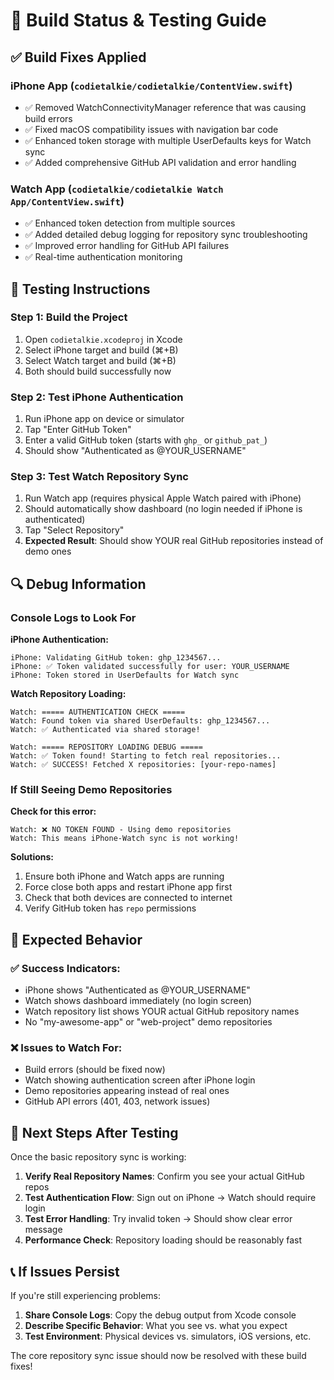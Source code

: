 # 🔧 Build Status & Testing Guide

## ✅ Build Fixes Applied

### **iPhone App (`codietalkie/codietalkie/ContentView.swift`)**
- ✅ Removed WatchConnectivityManager reference that was causing build errors
- ✅ Fixed macOS compatibility issues with navigation bar code
- ✅ Enhanced token storage with multiple UserDefaults keys for Watch sync
- ✅ Added comprehensive GitHub API validation and error handling

### **Watch App (`codietalkie/codietalkie Watch App/ContentView.swift`)**
- ✅ Enhanced token detection from multiple sources
- ✅ Added detailed debug logging for repository sync troubleshooting
- ✅ Improved error handling for GitHub API failures
- ✅ Real-time authentication monitoring

## 🧪 Testing Instructions

### **Step 1: Build the Project**
1. Open `codietalkie.xcodeproj` in Xcode
2. Select iPhone target and build (⌘+B)
3. Select Watch target and build (⌘+B)
4. Both should build successfully now

### **Step 2: Test iPhone Authentication**
1. Run iPhone app on device or simulator
2. Tap "Enter GitHub Token"
3. Enter a valid GitHub token (starts with `ghp_` or `github_pat_`)
4. Should show "Authenticated as @YOUR_USERNAME"

### **Step 3: Test Watch Repository Sync**
1. Run Watch app (requires physical Apple Watch paired with iPhone)
2. Should automatically show dashboard (no login needed if iPhone is authenticated)
3. Tap "Select Repository"
4. **Expected Result**: Should show YOUR real GitHub repositories instead of demo ones

## 🔍 Debug Information

### **Console Logs to Look For**

**iPhone Authentication:**
```
iPhone: Validating GitHub token: ghp_1234567...
iPhone: ✅ Token validated successfully for user: YOUR_USERNAME
iPhone: Token stored in UserDefaults for Watch sync
```

**Watch Repository Loading:**
```
Watch: ===== AUTHENTICATION CHECK =====
Watch: Found token via shared UserDefaults: ghp_1234567...
Watch: ✅ Authenticated via shared storage!

Watch: ===== REPOSITORY LOADING DEBUG =====
Watch: ✅ Token found! Starting to fetch real repositories...
Watch: ✅ SUCCESS! Fetched X repositories: [your-repo-names]
```

### **If Still Seeing Demo Repositories**

**Check for this error:**
```
Watch: ❌ NO TOKEN FOUND - Using demo repositories
Watch: This means iPhone-Watch sync is not working!
```

**Solutions:**
1. Ensure both iPhone and Watch apps are running
2. Force close both apps and restart iPhone app first
3. Check that both devices are connected to internet
4. Verify GitHub token has `repo` permissions

## 🎯 Expected Behavior

### **✅ Success Indicators:**
- iPhone shows "Authenticated as @YOUR_USERNAME"
- Watch shows dashboard immediately (no login screen)
- Watch repository list shows YOUR actual GitHub repository names
- No "my-awesome-app" or "web-project" demo repositories

### **❌ Issues to Watch For:**
- Build errors (should be fixed now)
- Watch showing authentication screen after iPhone login
- Demo repositories appearing instead of real ones
- GitHub API errors (401, 403, network issues)

## 🚀 Next Steps After Testing

Once the basic repository sync is working:

1. **Verify Real Repository Names**: Confirm you see your actual GitHub repos
2. **Test Authentication Flow**: Sign out on iPhone → Watch should require login
3. **Test Error Handling**: Try invalid token → Should show clear error message
4. **Performance Check**: Repository loading should be reasonably fast

## 📞 If Issues Persist

If you're still experiencing problems:

1. **Share Console Logs**: Copy the debug output from Xcode console
2. **Describe Specific Behavior**: What you see vs. what you expect
3. **Test Environment**: Physical devices vs. simulators, iOS versions, etc.

The core repository sync issue should now be resolved with these build fixes!
